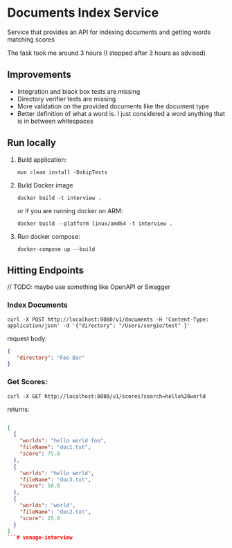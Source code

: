 # Documents Index Service

Service that provides an API for indexing documents and getting words matching scores

The task took me around 3 hours (I stopped after 3 hours as advised)

## Improvements

- Integration and black box tests are missing
- Directory verifier tests are missing
- More validation on the provided documents like the document type
- Better definition of what a word is. I just considered a word anything that is in between whitespaces

## Run locally

1. Build application:
    ```shell
    mvn clean install -DskipTests
    ```

2. Build Docker image

    ```shell
    docker build -t interview .
    ```

   or if you are running docker on ARM:

    ```shell
    docker build --platform linux/amd64 -t interview .
    ```

3. Run docker compose:

    ```
    docker-compose up --build
    ```

## Hitting Endpoints

// TODO: maybe use something like OpenAPI or Swagger

### Index Documents

```
curl -X POST http://localhost:8080/v1/documents -H 'Content-Type: application/json' -d '{"directory": "/Users/sergio/test" }'
```

request body:

```json
{
   "directory": "Foo Bar"
}
```

### Get Scores:

```shell
curl -X GET http://localhost:8080/v1/scores?search=hello%20world
```

returns:

```json

[
  {
    "worlds": "hello world foo",
    "fileName": "doc1.txt",
    "score": 75.0
  },
  {
    "worlds": "hello world",
    "fileName": "doc3.txt",
    "score": 50.0
  },
  {
    "worlds": "world",
    "fileName": "doc2.txt",
    "score": 25.0
  }
]
```# vonage-interview
